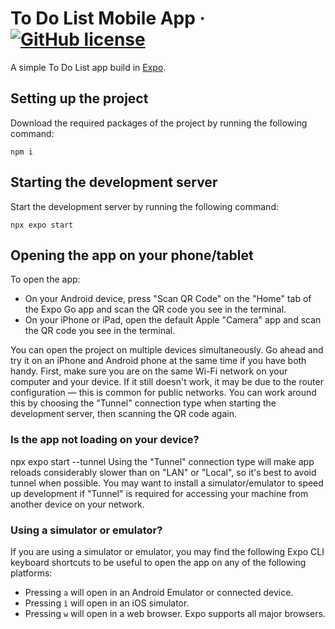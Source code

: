 # To Do List Mobile App &middot; [![GitHub license](https://img.shields.io/badge/license-MIT-blue.svg)](https://github.com/facebook/react/blob/main/LICENSE)

A simple To Do List app build in [Expo](https://github.com/expo/expo).

## Setting up the project

Download the required packages of the project by running the following command:
```
npm i
```

## Starting the development server

Start the development server by running the following command:
```
npx expo start
```

## Opening the app on your phone/tablet

To open the app:

- On your Android device, press "Scan QR Code" on the "Home" tab of the Expo Go app and scan the QR code you see in the terminal.
- On your iPhone or iPad, open the default Apple "Camera" app and scan the QR code you see in the terminal.

You can open the project on multiple devices simultaneously. Go ahead and try it on an iPhone and Android phone at the same time if you have both handy.
First, make sure you are on the same Wi-Fi network on your computer and your device.
If it still doesn't work, it may be due to the router configuration — this is common for public networks. You can work around this by choosing the "Tunnel" connection type when starting the development server, then scanning the QR code again.

### Is the app not loading on your device?

npx expo start --tunnel
Using the "Tunnel" connection type will make app reloads considerably slower than on "LAN" or "Local", so it's best to avoid tunnel when possible. You may want to install a simulator/emulator to speed up development if "Tunnel" is required for accessing your machine from another device on your network.

### Using a simulator or emulator?

If you are using a simulator or emulator, you may find the following Expo CLI keyboard shortcuts to be useful to open the app on any of the following platforms:
- Pressing `a` will open in an Android Emulator or connected device.
- Pressing `ì` will open in an iOS simulator.
- Pressing `w` will open in a web browser. Expo supports all major browsers.





